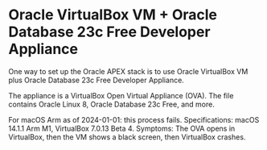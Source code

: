 # Oracle VirtualBox VM + Oracle Database 23c Free Developer Appliance

One way to set up the Oracle APEX stack is to use Oracle VirtualBox VM plus Oracle Database 23c Free Developer Appliance.

The appliance is a VirtualBox Open Virtual Appliance (OVA). The file contains Oracle Linux 8, Oracle Database 23c Free, and more. 

For macOS Arm as of 2024-01-01: this process fails. Specifications: macOS 14.1.1 Arm M1, VirtualBox 7.0.13 Beta 4. Symptoms: The OVA opens in VirtualBox, then the VM shows a black screen, then VirtualBox crashes.

